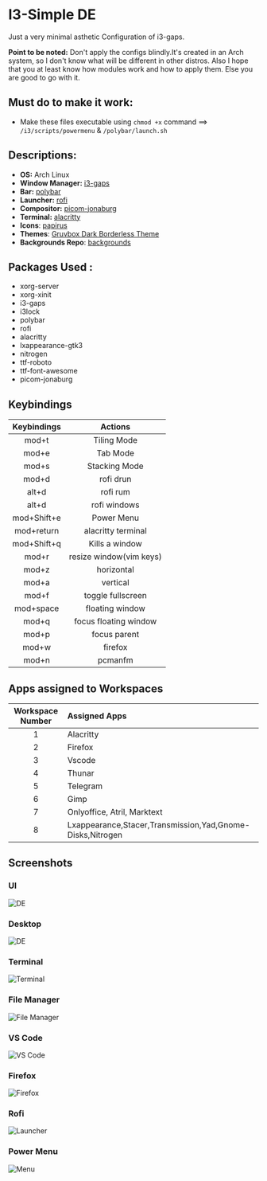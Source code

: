 # I3-Simple DE
Just a very minimal asthetic Configuration of i3-gaps.

**Point to be noted:** Don't apply the configs blindly.It's created in an Arch system, so I don't know what will be different in other distros. Also I hope that you at least know how modules work and how to apply them. Else you are good to go with it. 

## Must do to make it work: 
 -  Make these files executable using ```chmod +x```  command ==> ```/i3/scripts/powermenu``` & ```/polybar/launch.sh```

## **Descriptions:** 
- **OS:** Arch Linux
- **Window Manager:** [i3-gaps](https://github.com/Airblader/i3)
- **Bar:** [polybar](https://github.com/polybar/polybar)
- **Launcher:** [rofi](https://github.com/davatorium/rofi)
- **Compositor:** [picom-jonaburg](https://github.com/jonaburg/picom)
- **Terminal:** [alacritty](https://github.com/alacritty/alacritty)
- **Icons**: [papirus](https://www.gnome-look.org/p/1166289/)
- **Themes**: [Gruvbox Dark Borderless Theme](https://www.gnome-look.org/p/1681313/)
- **Backgrounds Repo**: [backgrounds](https://github.com/BIBJAW/backgrounds) 

## **Packages Used** :
- xorg-server
- xorg-xinit
- i3-gaps
- i3lock
- polybar
- rofi
- alacritty
- lxappearance-gtk3
- nitrogen
- ttf-roboto
- ttf-font-awesome
- picom-jonaburg

## **Keybindings**

| Keybindings  |        Actions         | 
| :---:        |        :----:          |
| mod+t        | Tiling Mode            |
| mod+e        | Tab Mode               |
| mod+s        | Stacking Mode          |
| mod+d        | rofi drun              |
| alt+d        | rofi rum               |
|alt+d         | rofi windows           |
|mod+Shift+e   |Power Menu              |
| mod+return   | alacritty terminal     |
|mod+Shift+q   | Kills a window         |
|mod+r         | resize window(vim keys)|
|mod+z         | horizontal             |
|mod+a         | vertical               |
|mod+f         | toggle fullscreen      |
|mod+space     | floating window        |
|mod+q         | focus floating window  |
|mod+p         | focus parent           |
| mod+w        | firefox                |
|mod+n         | pcmanfm                |

## **Apps assigned to Workspaces**
| Workspace Number | Assigned Apps                                             |
| :-:              | :-                                                       |
| 1                | Alacritty                                                 |
| 2                | Firefox                                                   |
| 3                |  Vscode                                                   | 
| 4                | Thunar                                                    | 
| 5                |  Telegram                                                 |
| 6                | Gimp                                                      |
| 7                | Onlyoffice, Atril, Marktext                               |
| 8                | Lxappearance,Stacer,Transmission,Yad,Gnome-Disks,Nitrogen |


## Screenshots

### UI
![DE](https://github.com/BIBJAW/i3-gruvbox/blob/main/screenshots/UIview.png)
### Desktop
![DE](https://github.com/BIBJAW/i3-gruvbox/blob/main/screenshots/DesktopView.png)
### Terminal
![Terminal](https://github.com/BIBJAW/i3-gruvbox/blob/main/screenshots/Terminals.png)
### File Manager
![File Manager](https://github.com/BIBJAW/i3-gruvbox/blob/main/screenshots/PcmanFM.png)
### VS Code
![VS Code](https://github.com/BIBJAW/i3-gruvbox/blob/main/screenshots/VisualStudio.png)
### Firefox
![Firefox](https://github.com/BIBJAW/i3-gruvbox/blob/main/screenshots/firefox.png)
### Rofi
![Launcher](https://github.com/BIBJAW/i3-gruvbox/blob/main/screenshots/RofiMenu.png)
### Power Menu
![Menu](https://github.com/BIBJAW/i3-gruvbox/blob/main/screenshots/PowerMenu.png)
